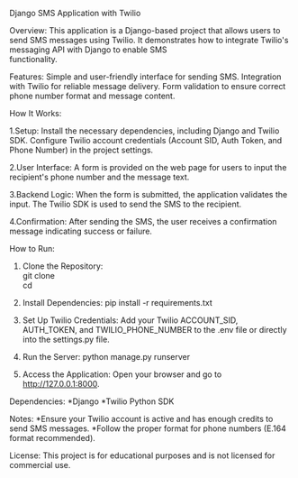 Django SMS Application with Twilio

Overview:
  This application is a Django-based project that allows users to send SMS messages using Twilio. It demonstrates how to integrate Twilio's messaging API with Django to enable SMS       
  functionality.

Features:
  Simple and user-friendly interface for sending SMS.
  Integration with Twilio for reliable message delivery.
  Form validation to ensure correct phone number format and message content.


How It Works:

1.Setup:
    Install the necessary dependencies, including Django and Twilio SDK.
    Configure Twilio account credentials (Account SID, Auth Token, and Phone Number) in the project settings.

2.User Interface:
    A form is provided on the web page for users to input the recipient's phone number and the message text.

3.Backend Logic:
    When the form is submitted, the application validates the input.
    The Twilio SDK is used to send the SMS to the recipient.

4.Confirmation:
After sending the SMS, the user receives a confirmation message indicating success or failure.

How to Run:
1. Clone the Repository:   
    git clone <repository-url>  
    cd <project-directory>  
    
2. Install Dependencies:
    pip install -r requirements.txt

3. Set Up Twilio Credentials:
    Add your Twilio ACCOUNT_SID, AUTH_TOKEN, and TWILIO_PHONE_NUMBER to the .env file or directly into the settings.py file.

4. Run the Server:
    python manage.py runserver
   
5. Access the Application:
     Open your browser and go to http://127.0.0.1:8000.

Dependencies:
  *Django
  *Twilio Python SDK
  
Notes:
  *Ensure your Twilio account is active and has enough credits to send SMS messages.
  *Follow the proper format for phone numbers (E.164 format recommended).

License:
  This project is for educational purposes and is not licensed for commercial use.  
